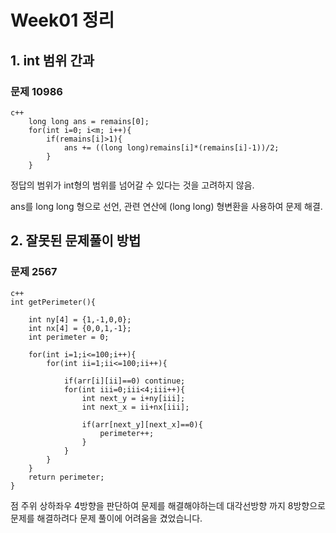 # Week01 정리

## 1. int 범위 간과

### 문제 10986

```
c++
    long long ans = remains[0];
    for(int i=0; i<m; i++){
        if(remains[i]>1){
            ans += ((long long)remains[i]*(remains[i]-1))/2;
        }
    }
```
정답의 범위가 int형의 범위를 넘어갈 수 있다는 것을 고려하지 않음.

ans를 long long 형으로 선언, 관련 연산에 (long long) 형변환을 사용하여 문제 해결.


## 2. 잘못된 문제풀이 방법

### 문제 2567

```
c++
int getPerimeter(){
    
    int ny[4] = {1,-1,0,0};
    int nx[4] = {0,0,1,-1};
    int perimeter = 0;

    for(int i=1;i<=100;i++){
        for(int ii=1;ii<=100;ii++){
            
            if(arr[i][ii]==0) continue;
            for(int iii=0;iii<4;iii++){
                int next_y = i+ny[iii];
                int next_x = ii+nx[iii];

                if(arr[next_y][next_x]==0){
                    perimeter++;
                } 
            }  
        }
    }
    return perimeter;
}

```
점 주위 상하좌우 4방향을 판단하여 문제를 해결해야하는데
대각선방향 까지 8방향으로 문제를 해결하려다 문제 풀이에 어려움을 겼었습니다.

